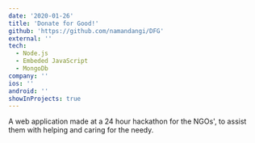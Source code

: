 ```yaml
---
date: '2020-01-26'
title: 'Donate for Good!'
github: 'https://github.com/namandangi/DFG'
external: ''
tech:
  - Node.js
  - Embeded JavaScript
  - MongoDb
company: ''
ios: ''
android: ''
showInProjects: true
---
```


A web application made at a 24 hour hackathon for the NGOs', to assist them with helping and caring for the needy.
